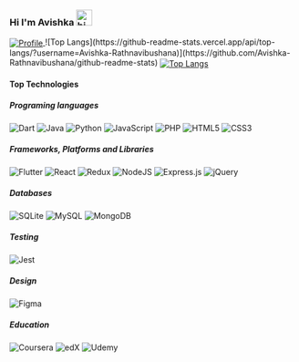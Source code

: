 ### Hi I'm Avishka <img src="https://user-images.githubusercontent.com/1303154/88677602-1635ba80-d120-11ea-84d8-d263ba5fc3c0.gif" width="28px" alt="hi">

<a href="https://github.com/Avishka-Rathnavibushana">
  <img alt="Profile" align="center" src="https://github-readme-stats.vercel.app/api?username=Avishka-Rathnavibushana&count_private=true&show_icons=true&custom_title=My%20Github%20Statistics&hide=stars,issues" />
</a>
![Top Langs](https://github-readme-stats.vercel.app/api/top-langs/?username=Avishka-Rathnavibushana)](https://github.com/Avishka-Rathnavibushana/github-readme-stats)
<a href="https://github.com/Avishka-Rathnavibushana">
  <img alt="Top Langs" align="center" src="https://github-readme-stats.vercel.app/api/top-langs/?username=Avishka-Rathnavibushana&langs_count=9&layout=compact" />
</a>

<br />

#### Top Technologies

##### Programing languages

![Dart](https://img.shields.io/badge/dart-%230175C2.svg?style=for-the-badge&logo=dart&logoColor=white)
![Java](https://img.shields.io/badge/java-%23ED8B00.svg?style=for-the-badge&logo=java&logoColor=white)
![Python](https://img.shields.io/badge/python-3670A0?style=for-the-badge&logo=python&logoColor=ffdd54)
![JavaScript](https://img.shields.io/badge/javascript-%23323330.svg?style=for-the-badge&logo=javascript&logoColor=%23F7DF1E)
![PHP](https://img.shields.io/badge/php-%23777BB4.svg?style=for-the-badge&logo=php&logoColor=white)
![HTML5](https://img.shields.io/badge/html5-%23E34F26.svg?style=for-the-badge&logo=html5&logoColor=white)
![CSS3](https://img.shields.io/badge/css3-%231572B6.svg?style=for-the-badge&logo=css3&logoColor=white)

##### Frameworks, Platforms and Libraries

![Flutter](https://img.shields.io/badge/Flutter-%2302569B.svg?style=for-the-badge&logo=Flutter&logoColor=white)
![React](https://img.shields.io/badge/react-%2320232a.svg?style=for-the-badge&logo=react&logoColor=%2361DAFB)
![Redux](https://img.shields.io/badge/redux-%23593d88.svg?style=for-the-badge&logo=redux&logoColor=white)
![NodeJS](https://img.shields.io/badge/node.js-6DA55F?style=for-the-badge&logo=node.js&logoColor=white)
![Express.js](https://img.shields.io/badge/express.js-%23404d59.svg?style=for-the-badge&logo=express&logoColor=%2361DAFB)
![jQuery](https://img.shields.io/badge/jquery-%230769AD.svg?style=for-the-badge&logo=jquery&logoColor=white)
<!-- ![Spring](https://img.shields.io/badge/spring-%236DB33F.svg?style=for-the-badge&logo=spring&logoColor=white) -->

##### Databases

![SQLite](https://img.shields.io/badge/sqlite-%2307405e.svg?style=for-the-badge&logo=sqlite&logoColor=white)
![MySQL](https://img.shields.io/badge/mysql-%2300f.svg?style=for-the-badge&logo=mysql&logoColor=white)
![MongoDB](https://img.shields.io/badge/MongoDB-%234ea94b.svg?style=for-the-badge&logo=mongodb&logoColor=white)

##### Testing

![Jest](https://img.shields.io/badge/-jest-%23C21325?style=for-the-badge&logo=jest&logoColor=white)

<!-- ##### Hosting/SaaS

![Firebase](https://img.shields.io/badge/firebase-%23039BE5.svg?style=for-the-badge&logo=firebase)
![Google Cloud](https://img.shields.io/badge/GoogleCloud-%234285F4.svg?style=for-the-badge&logo=google-cloud&logoColor=white)

##### Servers

![Nginx](https://img.shields.io/badge/nginx-%23009639.svg?style=for-the-badge&logo=nginx&logoColor=white)

##### Gaming

![Unity](https://img.shields.io/badge/unity-%23000000.svg?style=for-the-badge&logo=unity&logoColor=white) -->

##### Design

![Figma](https://img.shields.io/badge/figma-%23F24E1E.svg?style=for-the-badge&logo=figma&logoColor=white)

<!-- ##### IDEs/Editors

![Visual Studio Code](https://img.shields.io/badge/Visual%20Studio%20Code-0078d7.svg?style=for-the-badge&logo=visual-studio-code&logoColor=white)
![Android Studio](https://img.shields.io/badge/Android%20Studio-3DDC84.svg?style=for-the-badge&logo=android-studio&logoColor=white)
![Atom](https://img.shields.io/badge/Atom-%2366595C.svg?style=for-the-badge&logo=atom&logoColor=white)
![NetBeans IDE](https://img.shields.io/badge/NetBeansIDE-1B6AC6.svg?style=for-the-badge&logo=apache-netbeans-ide&logoColor=white)
![Jupyter Notebook](https://img.shields.io/badge/jupyter-%23FA0F00.svg?style=for-the-badge&logo=jupyter&logoColor=white) --> 

<!-- ##### Version Control

![Git](https://img.shields.io/badge/git-%23F05033.svg?style=for-the-badge&logo=git&logoColor=white) -->

##### Education

![Coursera](https://img.shields.io/badge/Coursera-%230056D2.svg?style=for-the-badge&logo=Coursera&logoColor=white)
![edX](https://img.shields.io/badge/edX-%2302262B.svg?style=for-the-badge&logo=edX&logoColor=white)
![Udemy](https://img.shields.io/badge/Udemy-A435F0?style=for-the-badge&logo=Udemy&logoColor=white)
